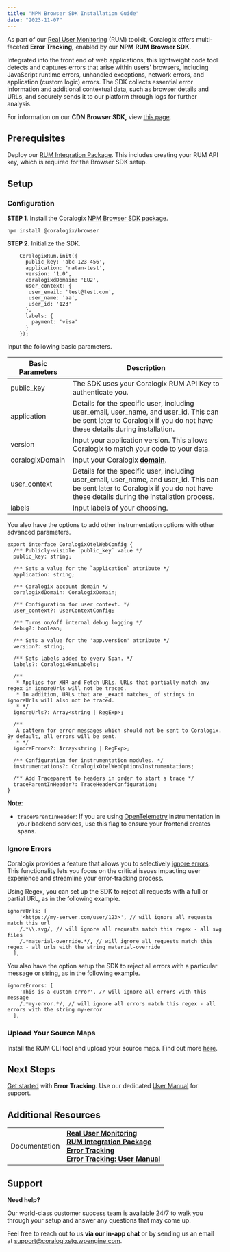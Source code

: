 ```yaml
---
title: "NPM Browser SDK Installation Guide"
date: "2023-11-07"
---
```


As part of our [Real User Monitoring](https://coralogixstg.wpengine.com/docs/real-user-monitoring/) (RUM) toolkit, Coralogix offers multi-faceted **Error Tracking,** enabled by our **NPM** **RUM** **Browser SDK**.

Integrated into the front end of web applications, this lightweight code tool detects and captures errors that arise within users' browsers, including JavaScript runtime errors, unhandled exceptions, network errors, and application (custom logic) errors. The SDK collects essential error information and additional contextual data, such as browser details and URLs, and securely sends it to our platform through logs for further analysis.

For information on our **CDN** **Browser SDK,** view [this page](https://coralogixstg.wpengine.com/docs/cdn-browser-sdk-installation-guide/).

## Prerequisites

Deploy our [RUM Integration Package](https://coralogixstg.wpengine.com/docs/rum-integration-package/). This includes creating your RUM API key, which is required for the Browser SDK setup.

## Setup

### Configuration

**STEP 1**. Install the Coralogix [NPM Browser SDK package](https://www.npmjs.com/package/@coralogix/browser).

```
npm install @coralogix/browser

```

**STEP 2**. Initialize the SDK.

```
    CoralogixRum.init({
      public_key: 'abc-123-456',
      application: 'natan-test',
      version: '1.0',
      coralogixdDomain: 'EU2',
      user_context: {
       user_email: 'test@test.com',
       user_name: 'aa',
       user_id: '123'
      },
      labels: {
        payment: 'visa'
      }
    });

```

Input the following basic parameters.

| Basic Parameters | Description |
| --- | --- |
| public\_key | The SDK uses your Coralogix RUM API Key to authenticate you. |
| application | Details for the specific user, including user\_email, user\_name, and user\_id. This can be sent later to Coralogix if you do not have these details during installation. |
| version | Input your application version. This allows Coralogix to match your code to your data. |
| coralogixDomain | Input your Coralogix [**domain**](https://coralogixstg.wpengine.com/docs/coralogix-domain/). |
| user\_context | Details for the specific user, including user\_email, user\_name, and user\_id. This can be sent later to Coralogix if you do not have these details during the installation process. |
| labels | Input labels of your choosing. |

You also have the options to add other instrumentation options with other advanced parameters.

```
export interface CoralogixOtelWebConfig {
  /** Publicly-visible `public_key` value */
  public_key: string;

  /** Sets a value for the `application` attribute */
  application: string;

  /** Coralogix account domain */
  coralogixdDomain: CoralogixDomain;

  /** Configuration for user context. */
  user_context?: UserContextConfig;

  /** Turns on/off internal debug logging */
  debug?: boolean;

  /** Sets a value for the 'app.version' attribute */
  version?: string;

  /** Sets labels added to every Span. */
  labels?: CoralogixRumLabels;

  /**
   * Applies for XHR and Fetch URLs. URLs that partially match any regex in ignoreUrls will not be traced.
   * In addition, URLs that are _exact matches_ of strings in ignoreUrls will also not be traced.
   * */
  ignoreUrls?: Array<string | RegExp>;

  /**
   A pattern for error messages which should not be sent to Coralogix. By default, all errors will be sent.
   * */
  ignoreErrors?: Array<string | RegExp>;

  /** Configuration for instrumentation modules. */
  instrumentations?: CoralogixOtelWebOptionsInstrumentations;

  /** Add Traceparent to headers in order to start a trace */
  traceParentInHeader?: TraceHeaderConfiguration;
}

```

**Note**:

- `traceParentInHeader`: If you are using [OpenTelemetry](https://coralogixstg.wpengine.com/docs/opentelemetry/) instrumentation in your backend services, use this flag to ensure your frontend creates spans.

### Ignore Errors

Coralogix provides a feature that allows you to selectively [ignore errors](https://www.notion.so/Ignore-Errors-50ed194e1fe441db8924676f3d072520?pvs=21). This functionality lets you focus on the critical issues impacting user experience and streamline your error-tracking process.

Using Regex, you can set up the SDK to reject all requests with a full or partial URL, as in the following example.

```
ignoreUrls: [
    '<https://my-server.com/user/123>', // will ignore all requests match this url
    /.*\\.svg/, // will ignore all requests match this regex - all svg files
    /.*material-override.*/, // will ignore all requests match this regex - all urls with the string material-override
  ],

```

You also have the option setup the SDK to reject all errors with a particular message or string, as in the following example.

```
ignoreErrors: [
    'This is a custom error', // will ignore all errors with this message
    /.*my-error.*/, // will ignore all errors match this regex - all errors with the string my-error
  ],

```

### Upload Your Source Maps

Install the RUM CLI tool and upload your source maps. Find out more [here](https://coralogixstg.wpengine.com/docs/rum-source-maps/).

## Next Steps

[Get started](https://coralogixstg.wpengine.com/docs/error-tracking/) with **Error Tracking**. Use our dedicated [User Manual](https://coralogixstg.wpengine.com/docs/error-tracking-user-manual/) for support.

## Additional Resources

<table><tbody><tr><td>Documentation</td><td><strong><a href="https://coralogixstg.wpengine.com/docs/real-user-monitoring/">Real User Monitoring</a></strong><br><strong><a href="https://coralogixstg.wpengine.com/docs/rum-integration-package/">RUM Integration Package</a></strong><br><a href="https://coralogixstg.wpengine.com/docs/error-tracking/"><strong>Error Tracking</strong></a><br><strong><a href="https://coralogixstg.wpengine.com/docs/error-tracking-user-manual/">Error Tracking: User Manual</a></strong></td></tr></tbody></table>

## Support

**Need help?**

Our world-class customer success team is available 24/7 to walk you through your setup and answer any questions that may come up.

Feel free to reach out to us **via our in-app chat** or by sending us an email at [support@coralogixstg.wpengine.com](mailto:support@coralogixstg.wpengine.com).
